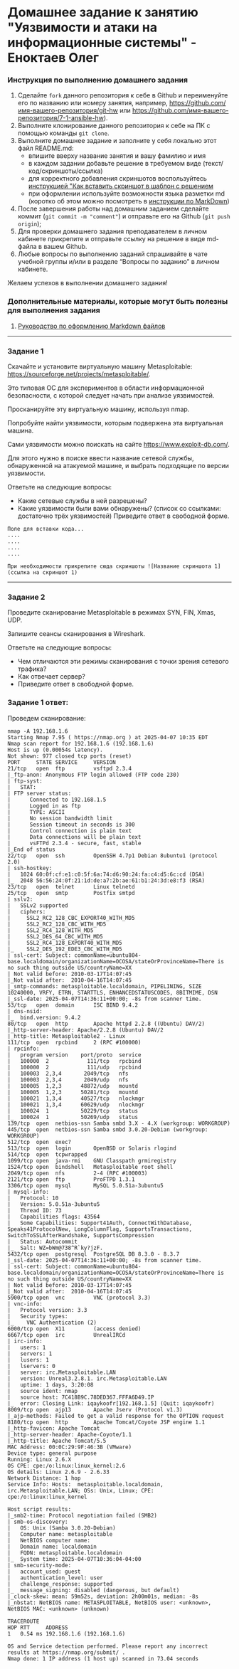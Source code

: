 # Домашнее задание к занятию "Уязвимости и атаки на информационные системы" - Еноктаев Олег


### Инструкция по выполнению домашнего задания

   1. Сделайте `fork` данного репозитория к себе в Github и переименуйте его по названию или номеру занятия, например, https://github.com/имя-вашего-репозитория/git-hw или  https://github.com/имя-вашего-репозитория/7-1-ansible-hw).
   2. Выполните клонирование данного репозитория к себе на ПК с помощью команды `git clone`.
   3. Выполните домашнее задание и заполните у себя локально этот файл README.md:
      - впишите вверху название занятия и вашу фамилию и имя
      - в каждом задании добавьте решение в требуемом виде (текст/код/скриншоты/ссылка)
      - для корректного добавления скриншотов воспользуйтесь [инструкцией "Как вставить скриншот в шаблон с решением](https://github.com/netology-code/sys-pattern-homework/blob/main/screen-instruction.md)
      - при оформлении используйте возможности языка разметки md (коротко об этом можно посмотреть в [инструкции  по MarkDown](https://github.com/netology-code/sys-pattern-homework/blob/main/md-instruction.md))
   4. После завершения работы над домашним заданием сделайте коммит (`git commit -m "comment"`) и отправьте его на Github (`git push origin`);
   5. Для проверки домашнего задания преподавателем в личном кабинете прикрепите и отправьте ссылку на решение в виде md-файла в вашем Github.
   6. Любые вопросы по выполнению заданий спрашивайте в чате учебной группы и/или в разделе “Вопросы по заданию” в личном кабинете.
   
Желаем успехов в выполнении домашнего задания!
   
### Дополнительные материалы, которые могут быть полезны для выполнения задания

1. [Руководство по оформлению Markdown файлов](https://gist.github.com/Jekins/2bf2d0638163f1294637#Code)

---

### Задание 1

Скачайте и установите виртуальную машину Metasploitable: https://sourceforge.net/projects/metasploitable/.

Это типовая ОС для экспериментов в области информационной безопасности, с которой следует начать при анализе уязвимостей.

Просканируйте эту виртуальную машину, используя nmap.

Попробуйте найти уязвимости, которым подвержена эта виртуальная машина.

Сами уязвимости можно поискать на сайте https://www.exploit-db.com/.

Для этого нужно в поиске ввести название сетевой службы, обнаруженной на атакуемой машине, и выбрать подходящие по версии уязвимости.

Ответьте на следующие вопросы:

- Какие сетевые службы в ней разрешены?
- Какие уязвимости были вами обнаружены? (список со ссылками: достаточно трёх уязвимостей)
Приведите ответ в свободной форме.


```
Поле для вставки кода...
....
....
....
....
```

`При необходимости прикрепитe сюда скриншоты
![Название скриншота 1](ссылка на скриншот 1)`


---

### Задание 2

Проведите сканирование Metasploitable в режимах SYN, FIN, Xmas, UDP.

Запишите сеансы сканирования в Wireshark.

Ответьте на следующие вопросы:

- Чем отличаются эти режимы сканирования с точки зрения сетевого трафика?
- Как отвечает сервер?
- Приведите ответ в свободной форме.

### Задание 1 ответ:
Проведем сканирование:

```
nmap -A 192.168.1.6
Starting Nmap 7.95 ( https://nmap.org ) at 2025-04-07 10:35 EDT
Nmap scan report for 192.168.1.6 (192.168.1.6)
Host is up (0.00054s latency).
Not shown: 977 closed tcp ports (reset)
PORT     STATE SERVICE     VERSION
21/tcp   open  ftp         vsftpd 2.3.4
|_ftp-anon: Anonymous FTP login allowed (FTP code 230)
| ftp-syst: 
|   STAT: 
| FTP server status:
|      Connected to 192.168.1.5
|      Logged in as ftp
|      TYPE: ASCII
|      No session bandwidth limit
|      Session timeout in seconds is 300
|      Control connection is plain text
|      Data connections will be plain text
|      vsFTPd 2.3.4 - secure, fast, stable
|_End of status
22/tcp   open  ssh         OpenSSH 4.7p1 Debian 8ubuntu1 (protocol 2.0)
| ssh-hostkey: 
|   1024 60:0f:cf:e1:c0:5f:6a:74:d6:90:24:fa:c4:d5:6c:cd (DSA)
|_  2048 56:56:24:0f:21:1d:de:a7:2b:ae:61:b1:24:3d:e8:f3 (RSA)
23/tcp   open  telnet      Linux telnetd
25/tcp   open  smtp        Postfix smtpd
| sslv2: 
|   SSLv2 supported
|   ciphers: 
|     SSL2_RC2_128_CBC_EXPORT40_WITH_MD5
|     SSL2_RC2_128_CBC_WITH_MD5
|     SSL2_RC4_128_WITH_MD5
|     SSL2_DES_64_CBC_WITH_MD5
|     SSL2_RC4_128_EXPORT40_WITH_MD5
|_    SSL2_DES_192_EDE3_CBC_WITH_MD5
| ssl-cert: Subject: commonName=ubuntu804-base.localdomain/organizationName=OCOSA/stateOrProvinceName=There is no such thing outside US/countryName=XX
| Not valid before: 2010-03-17T14:07:45
|_Not valid after:  2010-04-16T14:07:45
|_smtp-commands: metasploitable.localdomain, PIPELINING, SIZE 10240000, VRFY, ETRN, STARTTLS, ENHANCEDSTATUSCODES, 8BITMIME, DSN
|_ssl-date: 2025-04-07T14:36:11+00:00; -8s from scanner time.
53/tcp   open  domain      ISC BIND 9.4.2
| dns-nsid: 
|_  bind.version: 9.4.2
80/tcp   open  http        Apache httpd 2.2.8 ((Ubuntu) DAV/2)
|_http-server-header: Apache/2.2.8 (Ubuntu) DAV/2
|_http-title: Metasploitable2 - Linux
111/tcp  open  rpcbind     2 (RPC #100000)
| rpcinfo: 
|   program version    port/proto  service
|   100000  2            111/tcp   rpcbind
|   100000  2            111/udp   rpcbind
|   100003  2,3,4       2049/tcp   nfs
|   100003  2,3,4       2049/udp   nfs
|   100005  1,2,3      48872/udp   mountd
|   100005  1,2,3      50281/tcp   mountd
|   100021  1,3,4      40527/tcp   nlockmgr
|   100021  1,3,4      60629/udp   nlockmgr
|   100024  1          50229/tcp   status
|_  100024  1          50269/udp   status
139/tcp  open  netbios-ssn Samba smbd 3.X - 4.X (workgroup: WORKGROUP)
445/tcp  open  netbios-ssn Samba smbd 3.0.20-Debian (workgroup: WORKGROUP)
512/tcp  open  exec?
513/tcp  open  login       OpenBSD or Solaris rlogind
514/tcp  open  tcpwrapped
1099/tcp open  java-rmi    GNU Classpath grmiregistry
1524/tcp open  bindshell   Metasploitable root shell
2049/tcp open  nfs         2-4 (RPC #100003)
2121/tcp open  ftp         ProFTPD 1.3.1
3306/tcp open  mysql       MySQL 5.0.51a-3ubuntu5
| mysql-info: 
|   Protocol: 10
|   Version: 5.0.51a-3ubuntu5
|   Thread ID: 73
|   Capabilities flags: 43564
|   Some Capabilities: Support41Auth, ConnectWithDatabase, Speaks41ProtocolNew, LongColumnFlag, SupportsTransactions, SwitchToSSLAfterHandshake, SupportsCompression
|   Status: Autocommit
|_  Salt: WZ=bWm@738^R`ky?jzF.
5432/tcp open  postgresql  PostgreSQL DB 8.3.0 - 8.3.7
|_ssl-date: 2025-04-07T14:36:11+00:00; -8s from scanner time.
| ssl-cert: Subject: commonName=ubuntu804-base.localdomain/organizationName=OCOSA/stateOrProvinceName=There is no such thing outside US/countryName=XX
| Not valid before: 2010-03-17T14:07:45
|_Not valid after:  2010-04-16T14:07:45
5900/tcp open  vnc         VNC (protocol 3.3)
| vnc-info: 
|   Protocol version: 3.3
|   Security types: 
|_    VNC Authentication (2)
6000/tcp open  X11         (access denied)
6667/tcp open  irc         UnrealIRCd
| irc-info: 
|   users: 1
|   servers: 1
|   lusers: 1
|   lservers: 0
|   server: irc.Metasploitable.LAN
|   version: Unreal3.2.8.1. irc.Metasploitable.LAN 
|   uptime: 1 days, 3:20:08
|   source ident: nmap
|   source host: 7C418B9C.78DED367.FFFA6D49.IP
|_  error: Closing Link: iqaykoofr[192.168.1.5] (Quit: iqaykoofr)
8009/tcp open  ajp13       Apache Jserv (Protocol v1.3)
|_ajp-methods: Failed to get a valid response for the OPTION request
8180/tcp open  http        Apache Tomcat/Coyote JSP engine 1.1
|_http-favicon: Apache Tomcat
|_http-server-header: Apache-Coyote/1.1
|_http-title: Apache Tomcat/5.5
MAC Address: 00:0C:29:9F:46:3B (VMware)
Device type: general purpose
Running: Linux 2.6.X
OS CPE: cpe:/o:linux:linux_kernel:2.6
OS details: Linux 2.6.9 - 2.6.33
Network Distance: 1 hop
Service Info: Hosts:  metasploitable.localdomain, irc.Metasploitable.LAN; OSs: Unix, Linux; CPE: cpe:/o:linux:linux_kernel

Host script results:
|_smb2-time: Protocol negotiation failed (SMB2)
| smb-os-discovery: 
|   OS: Unix (Samba 3.0.20-Debian)
|   Computer name: metasploitable
|   NetBIOS computer name: 
|   Domain name: localdomain
|   FQDN: metasploitable.localdomain
|_  System time: 2025-04-07T10:36:04-04:00
| smb-security-mode: 
|   account_used: guest
|   authentication_level: user
|   challenge_response: supported
|_  message_signing: disabled (dangerous, but default)
|_clock-skew: mean: 59m52s, deviation: 2h00m01s, median: -8s
|_nbstat: NetBIOS name: METASPLOITABLE, NetBIOS user: <unknown>, NetBIOS MAC: <unknown> (unknown)

TRACEROUTE
HOP RTT     ADDRESS
1   0.54 ms 192.168.1.6 (192.168.1.6)

OS and Service detection performed. Please report any incorrect results at https://nmap.org/submit/ .
Nmap done: 1 IP address (1 host up) scanned in 73.04 seconds
```